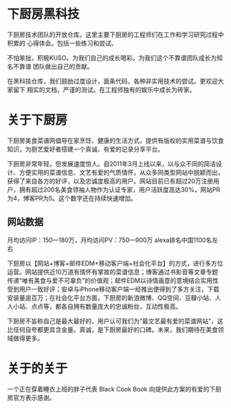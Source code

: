 下厨房黑科技
=============

下厨房技术团队的开放仓库。这里主要下厨房的工程师们在工作和学习研究过程中积累的
心得体会。包括一些练习和尝试。

不怕笨拙，积极KUSO。为我们自己的成长喝彩。为我们这个不靠谱团队成长为知名不靠谱
团队做出自己的贡献。

在黑科技仓库，我们鼓励过度设计，面条代码，各种非实用技术的尝试。更欢迎大家留下
翔实的文档，严谨的测试。在工程师独有的娱乐中成长为砖家。

关于下厨房
=============

下厨房美食菜谱网倡导在家烹饪、健康的生活方式，提供有版权的实用菜谱与饮食知识，为厨艺爱好者搭建一个真诚、有爱的记录分享平台。

下厨房非常年轻，但发展速度惊人。自2011年3月上线以来，以与众不同的简洁设计、方便实用的菜谱信息、文艺有爱的气质情怀，从众多同类型网站中脱颖而出，获得了来自各方的好评，以及忠诚度极高的用户。网站目前已有超过20万注册用户，拥有超过200名美食领袖人物作为认证专家，用户活跃度高达30%，网站PR为4，博客PR为5。这个数字还在持续快速增加。

网站数据
----------------------
月均访问IP：150—180万，月均访问PV：750—900万
alexa排名中国1100名左右

下厨房以【网站+博客+邮件EDM+移动客户端+社会化平台】的方式，进行多方位运营。网站提供近10万道有情怀有掌故的菜谱信息；博客通过书影音等文章专题传递“唯有美食与爱不可辜负”的价值观；邮件EDM以诗情画意的意境结合实用性受到用户一致好评；安卓与iPhone移动客户端一经推出便得到了多方关注，下载安装量逾百万；在社会化平台方面，下厨房的新浪微博、QQ空间、豆瓣小站、人人小站、点点等，都各自拥有数量庞大的忠诚粉丝，互动性极高。

下厨房不妄称自己是最大最好的，用户认可我们为“最文艺最有爱的菜谱网站”，这比任何自夸都更具含金量。真诚，是下厨房最好的口碑。未来，我们期待在美食领域做得更多。

关于的关于
===============

一个正在穿着睡衣上班的胖子代表 Black Cook Book 向提供此方案的有爱的下厨房官方表示感谢。